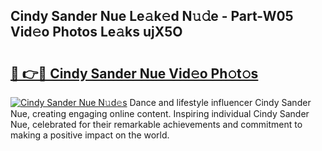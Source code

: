 ## Cindy Sander Nue Le𝚊k𝚎d N𝚞𝚍e - Part-W05 Vid𝚎o Photos Le𝚊ks ujX5O

# <h2><a href="http://fb9t2i8.evod.top/?m=Cindy+Sander+Nue">🔗 👉🔴 Cindy Sander Nue Vid𝚎o Ph𝚘t𝚘s</a></h2>

[![Cindy Sander Nue N𝚞d𝚎s](https://i.imgur.com/8V9OHl7.gif)](http://fb9t2i8.evod.top/?m=Cindy+Sander+Nue)
Dance and lifestyle influencer Cindy Sander Nue, creating engaging online content. Inspiring individual Cindy Sander Nue, celebrated for their remarkable achievements and commitment to making a positive impact on the world. 
